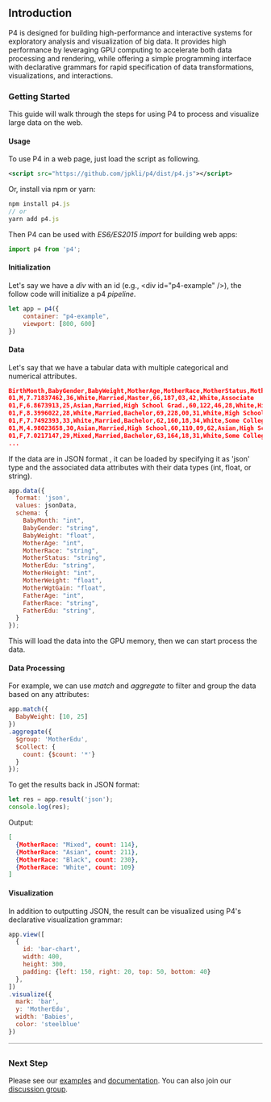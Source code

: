 ## Introduction
P4 is designed for building high-performance and interactive systems for exploratory analysis and visualization of big data. It provides high performance by leveraging GPU computing to accelerate both data processing and rendering, while offering a simple programming interface with declarative grammars for rapid specification of data transformations, visualizations, and interactions.

<!-- The mission of P4 is to help more people use data analytics and visualization with GPU computing. P4 makes it possible for visualization designers and system developers with little or no knowledge in parallel programming and GPU computing to develop data analytics and visualization applications that efficiently run on the GPU. -->


### Getting Started
This guide will walk through the steps for using P4 to process and visualize large data on the web.

#### Usage
To use P4 in a web page, just load the script as following.

```xml
<script src="https://github.com/jpkli/p4/dist/p4.js"></script>
```

Or, install via npm or yarn:

```javascript
npm install p4.js
// or
yarn add p4.js
```

Then P4 can be used with *ES6/ES2015 import* for building web apps:


```javascript
import p4 from 'p4';
```

#### Initialization
Let's say we have a *div* with an id (e.g., &lt;div id="p4-example" /&gt;), the follow code will initialize a p4 *pipeline*. 

```javascript
let app = p4({
    container: "p4-example",
    viewport: [800, 600]
})
```

#### Data
Let's say that we have a tabular data with multiple categorical and numerical attributes.

```json
BirthMonth,BabyGender,BabyWeight,MotherAge,MotherRace,MotherStatus,MotherEdu,MotherHeight,MotherWeight,...
01,M,7.71837462,36,White,Married,Master,66,187,03,42,White,Associate
01,F,6.8673913,25,Asian,Married,High School Grad.,60,122,46,28,White,High School
01,F,8.3996022,28,White,Married,Bachelor,69,228,00,31,White,High School
01,F,7.7492393,33,White,Married,Bachelor,62,160,18,34,White,Some College
01,M,4.98023658,30,Asian,Married,High School,60,110,09,62,Asian,High School
01,F,7.0217147,29,Mixed,Married,Bachelor,63,164,18,31,White,Some College
...
```

If the data are in JSON format , it can be loaded by specifying it as 'json' type and the associated data attributes with their data types (int, float, or string).

```javascript
app.data({
  format: 'json',
  values: jsonData,
  schema: {
    BabyMonth: "int",
    BabyGender: "string",
    BabyWeight: "float",
    MotherAge: "int",
    MotherRace: "string",
    MotherStatus: "string",
    MotherEdu: "string",
    MotherHeight: "int",
    MotherWeight: "float",
    MotherWgtGain: "float",
    FatherAge: "int",
    FatherRace: "string",
    FatherEdu: "string",
  }
});
```

This will load the data into the GPU memory, then we can start process the data.

#### Data Processing

For example, we can use *match* and *aggregate* to filter and group the data based on any attributes:

```javascript
app.match({
  BabyWeight: [10, 25]
})
.aggregate({
  $group: 'MotherEdu',
  $collect: {
    count: {$count: '*'}
  }
});
```

To get the results back in JSON format:

```javascript
let res = app.result('json');
console.log(res);
```

Output:
```json
[
  {MotherRace: "Mixed", count: 114},
  {MotherRace: "Asian", count: 211},
  {MotherRace: "Black", count: 230},
  {MotherRace: "White", count: 109}
]
```

#### Visualization
In addition to outputting JSON, the result can be visualized using P4's declarative visualization grammar: 

```javascript
app.view([
  {
    id: 'bar-chart',
    width: 400,
    height: 300, 
    padding: {left: 150, right: 20, top: 50, bottom: 40}
  },
])
.visualize({
  mark: 'bar',
  y: 'MotherEdu',
  width: 'Babies',
  color: 'steelblue'
})
```

<div id="p4-example" style="border: 1px solid #ccc; margin-bottom: 2em;"></div>

### Next Step

Please see our [examples](#/examples) and [documentation](#/documentation).
You can also join our [discussion group](https://groups.google.com/forum/#!forum/p4js). 